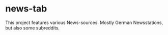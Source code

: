 # news-tab
This project features various News-sources. Mostly German Newsstations, but also some subreddits.

